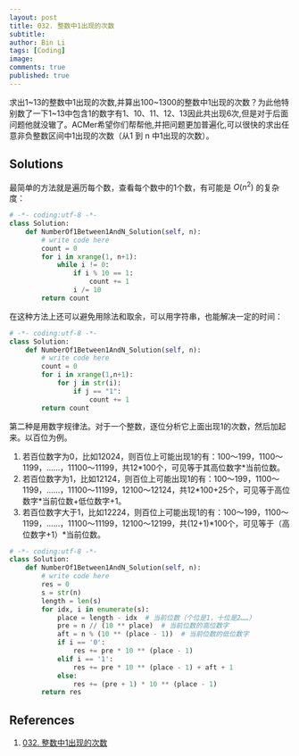```yaml
---
layout: post
title: 032. 整数中1出现的次数
subtitle:
author: Bin Li
tags: [Coding]
image: 
comments: true
published: true
---
```


求出1~13的整数中1出现的次数,并算出100~1300的整数中1出现的次数？为此他特别数了一下1~13中包含1的数字有1、10、11、12、13因此共出现6次,但是对于后面问题他就没辙了。ACMer希望你们帮帮他,并把问题更加普遍化,可以很快的求出任意非负整数区间中1出现的次数（从1 到 n 中1出现的次数）。

## Solutions
最简单的方法就是遍历每个数，查看每个数中的1个数，有可能是 $O(n^2)$ 的复杂度：
```python
# -*- coding:utf-8 -*-
class Solution:
    def NumberOf1Between1AndN_Solution(self, n):
        # write code here
        count = 0
        for i in xrange(1, n+1):
            while i != 0:
                if i % 10 == 1:
                    count += 1
                i /= 10
        return count
```

在这种方法上还可以避免用除法和取余，可以用字符串，也能解决一定的时间：
```python
# -*- coding:utf-8 -*-
class Solution:
    def NumberOf1Between1AndN_Solution(self, n):
        # write code here
        count = 0
        for i in xrange(1,n+1):
            for j in str(i):
                if j == "1":
                    count += 1
        return count
```

第二种是用数字规律法。对于一个整数，逐位分析它上面出现1的次数，然后加起来。以百位为例。
1. 若百位数字为0，比如12024，则百位上可能出现1的有：100～199，1100～1199，……，11100～11199，共12\*100个，可见等于其高位数字*当前位数。
2. 若百位数字为1，比如12124，则百位上可能出现1的有：100～199，1100～1199，……，11100～11199，12100～12124，共12\*100+25个，可见等于高位数字\*当前位数+低位数字+1。
3. 若百位数字大于1，比如12224，则百位上可能出现1的有：100～199，1100～1199，……，11100～11199，12100～12199，共(12+1)\*100个，可见等于（高位数字+1）\*当前位数。

```python
# -*- coding:utf-8 -*-
class Solution:
    def NumberOf1Between1AndN_Solution(self, n):
        # write code here
        res = 0
        s = str(n)
        length = len(s)
        for idx, i in enumerate(s):
            place = length - idx  # 当前位数（个位是1，十位是2……）
            pre = n // (10 ** place)  # 当前位数的高位数字
            aft = n % (10 ** (place - 1))  # 当前位数的低位数字
            if i == '0':
                res += pre * 10 ** (place - 1)
            elif i == '1':
                res += pre * 10 ** (place - 1) + aft + 1
            else:
                res += (pre + 1) * 10 ** (place - 1)
        return res
```
## References
1. [032. 整数中1出现的次数](https://www.nowcoder.com/practice/bd7f978302044eee894445e244c7eee6?tpId=13&tqId=11184&rp=1&ru=%2Fta%2Fcoding-interviews&qru=%2Fta%2Fcoding-interviews%2Fquestion-ranking&tPage=2)